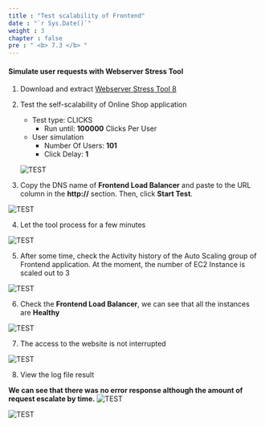 ```yaml
---
title : "Test scalability of Frontend"
date : "`r Sys.Date()`"
weight : 3
chapter : false
pre : " <b> 7.3 </b> "
---
```


#### Simulate user requests with Webserver Stress Tool
1. Download and extract [Webserver Stress Tool 8](https://www.paessler.com/tools/webstress)

2. Test the self-scalability of Online Shop application
    + Test type: CLICKS
      + Run until: **100000** Clicks Per User
    + User simulation
      + Number Of Users: **101**
      + Click Delay: **1**

    ![TEST](/images/7-test/7.3-test/001-testasg.png?width=50pc)

3. Copy the DNS name of **Frontend Load Balancer** and paste to the URL column in the **http://** section. Then, click **Start Test**.

  ![TEST](/images/7-test/7.3-test/002-testasg.png?width=50pc)

4. Let the tool process for a few minutes

  ![TEST](/images/7-test/7.3-test/003-testasg.png?width=50pc)

5. After some time, check the Activity history of the Auto Scaling group of Frontend application. At the moment, the number of EC2 Instance is scaled out to 3

  ![TEST](/images/7-test/7.3-test/004-testasg.png?width=50pc)

6. Check the **Frontend Load Balancer**, we can see that all the instances are **Healthy**

  ![TEST](/images/7-test/7.3-test/005-testasg.png?width=90pc)

7. The access to the website is not interrupted

  ![TEST](/images/7-test/7.3-test/006-testasg.png?width=90pc)

8. View the log file result
  
  **We can see that there was no error response although the amount of request escalate by time.**
  ![TEST](/images/7-test/7.3-test/007-testasg.png?width=90pc)

  ![TEST](/images/7-test/7.3-test/008-testasg.png?width=50pc)